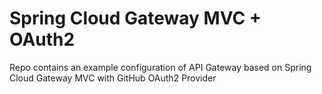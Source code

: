 # Spring Cloud Gateway MVC + OAuth2
Repo contains an example configuration of API Gateway based on Spring Cloud Gateway MVC with GitHub OAuth2 Provider